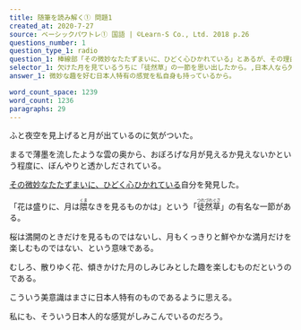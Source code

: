 ```yaml
---
title: 随筆を読み解く① 問題1
created_at: 2020-7-27
source: ベーシックパワトレ① 国語 | ©Learn-S Co., Ltd. 2018 p.26
questions_number: 1
question_type_1: radio
question_1: 棒線部「その微妙なたたずまいに、ひどく心ひかれている」とあるが、その理由として最も適当なものを以下から一つ選んでください。
selector_1: 欠けた月を見ているうちに「徒然草」の一節を思い出したから。,日本人なら欠けた月でも楽しまなければならないと思ったから。,微妙な趣を好む日本人特有の感覚を私自身も持っているから。,古来、日本では微妙な美しさこそ最上のものとされてきたから。
answer_1: 微妙な趣を好む日本人特有の感覚を私自身も持っているから。

word_count_space: 1239
word_count: 1236
paragraphs: 29
---
```


ふと夜空を見上げると月が出ているのに気がついた。

まるで薄墨を流したような雲の奥から、おぼろげな月が見えるか見えないかという程度に、ぼんやりと透かしだされている。

<u>その微妙なたたずまいに、ひどく心ひかれている</u>自分を発見した。

「花は盛りに、月は<ruby>隈<rt>くま</rt></ruby>なきを見るものかは」という「<ruby>徒然草<rt>つれづれぐさ</rt></ruby>」の有名な一節がある。

桜は満開のときだけを見るものではないし、月もくっきりと鮮やかな満月だけを楽しむものではない、という意味である。

むしろ、散りゆく花、傾きかけた月のしみじみとした趣を楽しむものだというのである。

こういう美意識はまさに日本人特有のものであるように思える。

私にも、そういう日本人的な感覚がしみこんでいるのだろう。